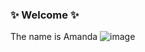 ### ✨ Welcome ✨

The name is Amanda ![image](https://github.com/amandaslwa/amandaslwa/assets/90702710/495f6813-f223-4e2e-84c5-028556ea1829)

<!--
**amandaslwa/amandaslwa** is a ✨ _special ✨ repository because its `README.md` (this file) appears on your GitHub profile.

Here are some ideas to get you started:

- 🔭 I’m currently working on ...
- 🌱 I’m currently learning ...
- 👯 I’m looking to collaborate on ...
- 🤔 I’m looking for help with ...
- 💬 Ask me about ...
- 📫 How to reach me: ...
- 😄 Pronouns: ...
- ⚡ Fun fact: ...
-->
